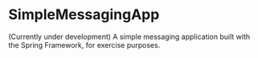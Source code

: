 # SimpleMessagingApp
(Currently under development)
A simple messaging application built with the Spring Framework, 
for exercise purposes. 
